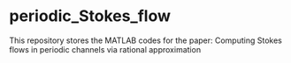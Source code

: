 # periodic_Stokes_flow
This repository stores the MATLAB codes for the paper: Computing Stokes flows in periodic channels via rational approximation
